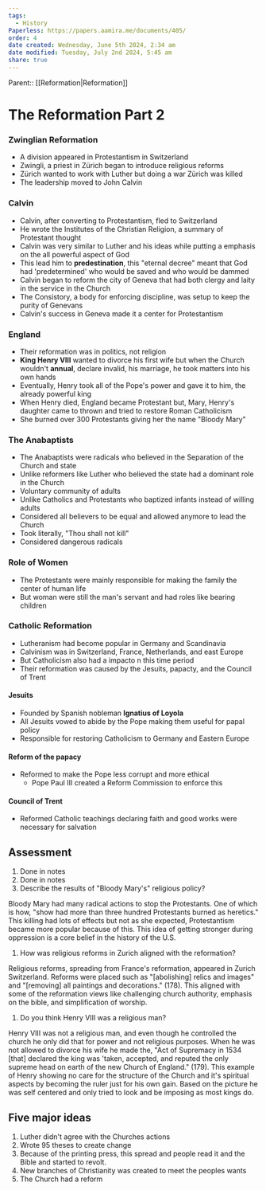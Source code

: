 ```yaml
---
tags:
  - History
Paperless: https://papers.aamira.me/documents/405/
order: 4
date created: Wednesday, June 5th 2024, 2:34 am
date modified: Tuesday, July 2nd 2024, 5:45 am
share: true
---
```


Parent:: [[Reformation|Reformation]]

# The Reformation Part 2

### Zwinglian Reformation

- A division appeared in Protestantism in Switzerland
- Zwingli, a priest in Zürich began to introduce religious reforms
- Zürich wanted to work with Luther but doing a war Zürich was killed
- The leadership moved to John Calvin

### Calvin

- Calvin, after converting to Protestantism, fled to Switzerland
- He wrote the Institutes of the Christian Religion, a summary of Protestant thought
- Calvin was very similar to Luther and his ideas while putting a emphasis on the all powerful aspect of God
- This lead him to **predestination**, this "eternal decree" meant that God had 'predetermined' who would be saved and who would be dammed
- Calvin began to reform the city of Geneva that had both clergy and laity in the service in the Church
- The Consistory, a body for enforcing discipline, was setup to keep the purity of Genevans
- Calvin's success in Geneva made it a center for Protestantism

### England

- Their reformation was in politics, not religion
- **King Henry VIII** wanted to divorce his first wife but when the Church wouldn't **annual**, declare invalid, his marriage, he took matters into his own hands
- Eventually, Henry took all of the Pope's power and gave it to him, the already powerful king
- When Henry died, England became Protestant but, Mary, Henry's daughter came to thrown and tried to restore Roman Catholicism
- She burned over 300 Protestants giving her the name "Bloody Mary"

### The Anabaptists

- The Anabaptists were radicals who believed in the Separation of the Church and state
- Unlike reformers like Luther who believed the state had a dominant role in the Church
- Voluntary community of adults
- Unlike Catholics and Protestants who baptized infants instead of willing adults
- Considered all believers to be equal and allowed anymore to lead the Church
- Took literally, "Thou shall not kill"
- Considered dangerous radicals

### Role of Women

- The Protestants were mainly responsible for making the family the center of human life
- But woman were still the man's servant and had roles like bearing children

### Catholic Reformation

- Lutheranism had become popular in Germany and Scandinavia
- Calvinism was in Switzerland, France, Netherlands, and east Europe
- But Catholicism also had a impacto n this time period
- Their reformation was caused by the Jesuits, papacty, and the Council of Trent

#### Jesuits

- Founded by Spanish nobleman **Ignatius of Loyola**
- All Jesuits vowed to abide by the Pope making them useful for papal policy
- Responsible for restoring Catholicism to Germany and Eastern Europe

#### Reform of the papacy

- Reformed to make the Pope less corrupt and more ethical
  - Pope Paul III created a Reform Commission to enforce this

#### Council of Trent

- Reformed Catholic teachings declaring faith and good works were necessary for salvation

## Assessment

1. Done in notes
2. Done in notes
3. Describe the results of "Bloody Mary's" religious policy?

Bloody Mary had many radical actions to stop the Protestants. One of which is how, "show had more than three hundred Protestants burned as heretics." This killing had lots of effects but not as she expected, Protestantism became more popular because of this. This idea of getting stronger during oppression is a core belief in the history of the U.S.

1. How was religious reforms in Zurich aligned with the reformation?

Religious reforms, spreading from France's reformation, appeared in Zurich Switzerland. Reforms were placed such as "\[abolishing\] relics and images" and "\[removing\] all paintings and decorations." (178). This aligned with some of the reformation views like challenging church authority, emphasis on the bible, and simplification of worship.

1. Do you think Henry VIII was a religious man?

Henry VIII was not a religious man, and even though he controlled the church he only did that for power and not religious purposes. When he was not allowed to divorce his wife he made the, "Act of Supremacy in 1534 \[that\] declared the king was 'taken, accepted, and reputed the only supreme head on earth of the new Church of England." (179). This example of Henry showing no care for the structure of the Church and it's spiritual aspects by becoming the ruler just for his own gain. Based on the picture he was self centered and only tried to look and be imposing as most kings do.

## Five major ideas

1. Luther didn't agree with the Churches actions
2. Wrote 95 theses to create change
3. Because of the printing press, this spread and people read it and the Bible and started to revolt.
4. New branches of Christianity was created to meet the peoples wants
5. The Church had a reform
